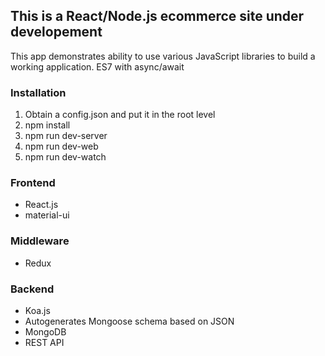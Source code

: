 ## This is a React/Node.js ecommerce site under developement

This app demonstrates ability to use various JavaScript libraries to build a working application. ES7 with async/await

### Installation
1. Obtain a config.json and put it in the root level
2. npm install
3. npm run dev-server
4. npm run dev-web
5. npm run dev-watch

### Frontend
* React.js
* material-ui

### Middleware
* Redux

### Backend
* Koa.js
* Autogenerates Mongoose schema based on JSON
* MongoDB
* REST API
